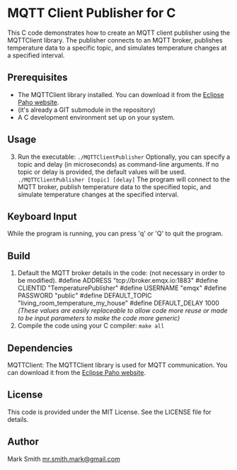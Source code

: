 # MQTT Client Publisher for C

This C code demonstrates how to create an MQTT client publisher using the MQTTClient library. The publisher connects to an MQTT broker, publishes temperature data to a specific topic, and simulates temperature changes at a specified interval.

## Prerequisites

- The MQTTClient library installed. You can download it from the [Eclipse Paho website](https://www.eclipse.org/paho/clients/c/).
- (it's  already a GIT submodule in the repository)
- A C development environment set up on your system.

## Usage

3. Run the executable:
   ```./MQTTClientPublisher```
   Optionally, you can specify a topic and delay (in microseconds) as command-line arguments. If no topic or delay is provided, the default values will be used.
   ```./MQTTClientPublisher [topic] [delay]```
The program will connect to the MQTT broker, publish temperature data to the specified topic, and simulate temperature changes at the specified interval.

## Keyboard Input

While the program is running, you can press 'q' or 'Q' to quit the program.

## Build

1. Default the MQTT broker details in the code: (not necessary in order to be modified).
   #define ADDRESS     "tcp://broker.emqx.io:1883"
   #define CLIENTID    "TemperaturePublisher"
   #define USERNAME    "emqx"
   #define PASSWORD    "public"
   #define DEFAULT_TOPIC  "living_room_temperature_my_house"
   #define DEFAULT_DELAY  1000
   *(These values are easily replaceable to allow code more reuse or made to be input parameters to make the code more generic)*
2. Compile the code using your C compiler:
    ```make all```

## Dependencies

MQTTClient: The MQTTClient library is used for MQTT communication. You can download it from the [Eclipse Paho website](https://www.eclipse.org/paho/clients/c/).

## License

This code is provided under the MIT License. See the LICENSE file for details.

## Author

Mark Smith <mr.smith.mark@gmail.com>
